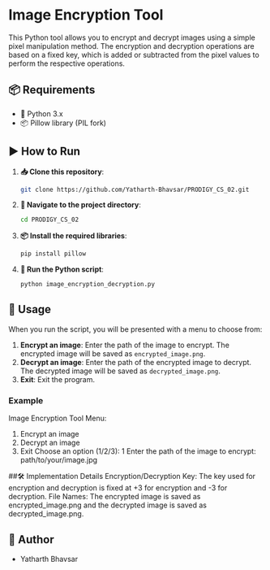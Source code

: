 # Image Encryption Tool

This Python tool allows you to encrypt and decrypt images using a simple pixel manipulation method. The encryption and decryption operations are based on a fixed key, which is added or subtracted from the pixel values to perform the respective operations.

## 📦 Requirements

- 🐍 Python 3.x
- 📦 Pillow library (PIL fork)

## ▶️ How to Run

1. **📥 Clone this repository**:
    ```bash
    git clone https://github.com/Yatharth-Bhavsar/PRODIGY_CS_02.git
    ```

2. **📂 Navigate to the project directory**:
    ```bash
    cd PRODIGY_CS_02
    ```

3. **📦 Install the required libraries**:
    ```bash
    pip install pillow
    ```

4. **🏃 Run the Python script**:
    ```bash
    python image_encryption_decryption.py
    ```

## 📜 Usage

When you run the script, you will be presented with a menu to choose from:

1. **Encrypt an image**: Enter the path of the image to encrypt. The encrypted image will be saved as `encrypted_image.png`.
2. **Decrypt an image**: Enter the path of the encrypted image to decrypt. The decrypted image will be saved as `decrypted_image.png`.
3. **Exit**: Exit the program.

### Example

Image Encryption Tool Menu:
1. Encrypt an image
2. Decrypt an image
3. Exit
Choose an option (1/2/3): 1
Enter the path of the image to encrypt: path/to/your/image.jpg

##🛠️ Implementation Details
Encryption/Decryption Key: The key used for encryption and decryption is fixed at +3 for encryption and -3 for decryption.
File Names: The encrypted image is saved as encrypted_image.png and the decrypted image is saved as decrypted_image.png.

## 👤 Author

- Yatharth Bhavsar
